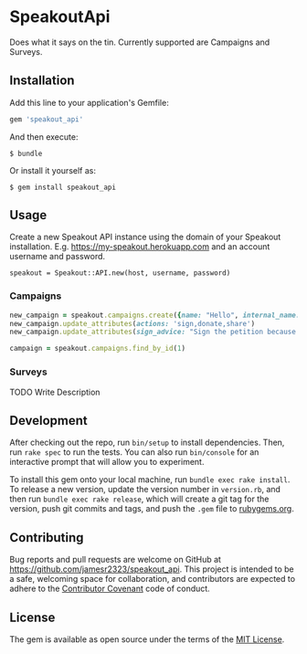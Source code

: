 # SpeakoutApi

Does what it says on the tin. Currently supported are Campaigns and Surveys.

## Installation

Add this line to your application's Gemfile:

```ruby
gem 'speakout_api'
```

And then execute:

    $ bundle

Or install it yourself as:

    $ gem install speakout_api

## Usage

Create a new Speakout API instance using the domain of your Speakout installation. E.g. https://my-speakout.herokuapp.com and an account username and password.

`speakout = Speakout::API.new(host, username, password)`

### Campaigns

```ruby
new_campaign = speakout.campaigns.create({name: "Hello", internal_name: "TEST campaign 1"})
new_campaign.update_attributes(actions: 'sign,donate,share')
new_campaign.update_attributes(sign_advice: "Sign the petition because it's important!", donate_advice: "Now donate please")
```

```ruby
campaign = speakout.campaigns.find_by_id(1) 
```

### Surveys

TODO Write Description

## Development

After checking out the repo, run `bin/setup` to install dependencies. Then, run `rake spec` to run the tests. You can also run `bin/console` for an interactive prompt that will allow you to experiment.

To install this gem onto your local machine, run `bundle exec rake install`. To release a new version, update the version number in `version.rb`, and then run `bundle exec rake release`, which will create a git tag for the version, push git commits and tags, and push the `.gem` file to [rubygems.org](https://rubygems.org).

## Contributing

Bug reports and pull requests are welcome on GitHub at https://github.com/jamesr2323/speakout_api. This project is intended to be a safe, welcoming space for collaboration, and contributors are expected to adhere to the [Contributor Covenant](http://contributor-covenant.org) code of conduct.


## License

The gem is available as open source under the terms of the [MIT License](http://opensource.org/licenses/MIT).

